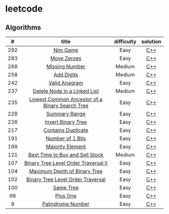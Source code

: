 #   leetcode

##   Algorithms

| #  | title  | difficulty  | solution  |
|:---:|:---:|:---:|:---:|
| 292  | [Nim Game](https://leetcode.com/problems/nim-game/)  | Easy  | [C++](./algorithms/nimGame/nimGame.cpp)  |
| 283  | [Move Zeroes](https://leetcode.com/problems/move-zeroes/)  | Easy  | [C++](./algorithms/moveZeroes/moveZeroes.cpp)  |
| 268  | [Missing Number](https://leetcode.com/problems/missing-number/)  | Medium  | [C++](./algorithms/missingNumber/missingNumber.cpp)  |
| 258  | [Add Digits](https://leetcode.com/problems/add-digits/)  | Medium  | [C++](./algorithms/addDigits/addDigits.cpp)  |
| 242  | [Valid Anagram](https://leetcode.com/problems/valid-anagram/)  | Easy  | [C++](./algorithms/valid-anagram/valid-anagram.cpp)  |
| 237  | [Delete Node in a Linked List](https://leetcode.com/problems/delete-node-in-a-linked-list/)  | Medium  | [C++](./algorithms/deleteNodeInALinkedList/deleteNodeInALinkedList.cpp)  |
| 235  | [Lowest Common Ancestor of a Binary Search Tree](https://leetcode.com/problems/lowest-common-ancestor-of-a-binary-search-tree/)  | Easy  | [C++](./algorithms/lowest-common-ancestor-of-a-binary-search-tree/lowest-common-ancestor-of-a-binary-search-tree.cpp)  |
| 228  | [Summary Range](https://leetcode.com/problems/summary-ranges/) | Easy  | [C++](./algorithms/summary-ranges/summary-ranges.cpp)  |
| 226  | [Invert Binary Tree](https://leetcode.com/problems/invert-binary-tree/) | Easy  | [C++](./algorithms/invertBinaryTree/invertBinaryTree.cpp)  |
| 217  | [Contains Duplicate](https://leetcode.com/problems/contains-duplicate/) | Easy  | [C++](./algorithms/containsDuplicate/containsDuplicate.cpp)  |
| 191  | [Number of 1 Bits](https://leetcode.com/problems/number-of-1-bits/)  | Easy  | [C++](./algorithms/numberOf1Bits/numberOf1Bits.cpp)  |
| 169  | [Majority Element](https://leetcode.com/problems/majority-element/)  | Easy  | [C++](./algorithms/majority-element/majority-element.cpp)  |
| 121  | [Best Time to Buy and Sell Stock](https://leetcode.com/problems/best-time-to-buy-and-sell-stock/)  | Medium  | [C++](./algorithms/bestTimeToBuyAndSellStock/bestTimeToBuyAndSellStock.cpp)  |
| 107  | [Binary Tree Level Order Traversal II](https://leetcode.com/problems/binary-tree-level-order-traversal-ii/)  | Easy  | [C++](./algorithms/binaryTreeLevelOrderTraversalII/binaryTreeLevelOrderTraversalII.cpp)  |
| 104  | [Maximum Depth of Binary Tree](https://leetcode.com/problems/maximum-depth-of-binary-tree/)  | Easy  | [C++](./algorithms/maximumDepthOfBinaryTree/maximumDepthOfBinaryTree.cpp)  |
| 102  | [Binary Tree Level Order Traversal](https://leetcode.com/problems/binary-tree-level-order-traversal/)  | Easy  | [C++](./algorithms/binaryTreeLevelOrderTraversal/binaryTreeLevelOrderTraversal.cpp)  |
| 100  | [Same Tree](https://leetcode.com/problems/same-tree/)  | Easy  | [C++](./algorithms/sameTree/sameTree.cpp)  |
| 66  | [Plus One](https://leetcode.com/problems/plus-one/)  | Easy  | [C++](./algorihttps/plus-one/plus-onec.cpp)  |
| 9  | [Palindrome Number](https://leetcode.com/problems/palindrome-number/)  | Easy  | [C++](./algorithms/palindrome-number/palindrome-number.cpp)  |
